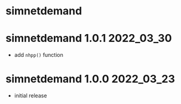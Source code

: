 # simnetdemand

# simnetdemand 1.0.1 2022_03_30

* add `nhpp()` function

# simnetdemand 1.0.0 2022_03_23

* initial release

